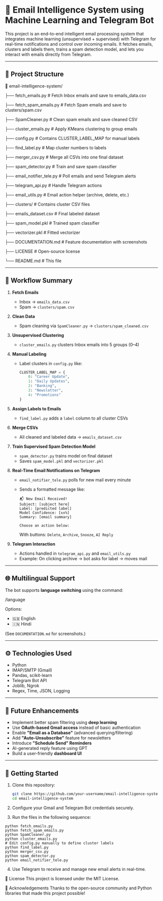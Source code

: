# 📧 Email Intelligence System using Machine Learning and Telegram Bot

This project is an end-to-end intelligent email processing system that integrates machine learning (unsupervised + supervised) with Telegram for real-time notifications and control over incoming emails. It fetches emails, clusters and labels them, trains a spam detection model, and lets you interact with emails directly from Telegram.

---

## 📂 Project Structure

📁 email-intelligence-system/

├── fetch_emails.py # Fetch Inbox emails and save to emails_data.csv

├── fetch_spam_emails.py # Fetch Spam emails and save to clusters/spam.csv

├── SpamCleaner.py # Clean spam emails and save cleaned CSV

├── cluster_emails.py # Apply KMeans clustering to group emails

├── config.py # Contains CLUSTER_LABEL_MAP for manual labels

├── find_label.py # Map cluster numbers to labels

├── merger_csv.py # Merge all CSVs into one final dataset

├── spam_detector.py # Train and save spam classifier

├── email_notifier_tele.py # Poll emails and send Telegram alerts

├── telegram_api.py # Handle Telegram actions

├── email_utils.py # Email action helper (archive, delete, etc.)

├── clusters/ # Contains cluster CSV files

├── emails_dataset.csv # Final labeled dataset

├── spam_model.pkl # Trained spam classifier

├── vectorizer.pkl # Fitted vectorizer

├── DOCUMENTATION.md # Feature documentation with screenshots

├── LICENSE # Open-source license

└── README.md # This file

---

## 🔄 Workflow Summary

1. **Fetch Emails**  
   - Inbox → `emails_data.csv`
   - Spam → `clusters/spam.csv`

2. **Clean Data**  
   - Spam cleaning via `SpamCleaner.py` → `clusters/spam_cleaned.csv`

3. **Unsupervised Clustering**  
   - `cluster_emails.py` clusters Inbox emails into 5 groups (0–4)

4. **Manual Labeling**  
   - Label clusters in `config.py` like:
     ```python
     CLUSTER_LABEL_MAP = {
         0: "Career Update",
         1: "Daily Updates",
         2: "Banking",
         3: "Newsletter",
         4: "Promotions"
     }
     ```

5. **Assign Labels to Emails**  
   - `find_label.py` adds a `label` column to all cluster CSVs

6. **Merge CSVs**  
   - All cleaned and labeled data → `emails_dataset.csv`

7. **Train Supervised Spam Detection Model**  
   - `spam_detector.py` trains model on final dataset
   - Saves `spam_model.pkl` and `vectorizer.pkl`

8. **Real-Time Email Notifications on Telegram**  
   - `email_notifier_tele.py` polls for new mail every minute
   - Sends a formatted message like:

     ```
     📬 New Email Received!
     Subject: [subject here]
     Label: [predicted label]
     Model Confidence: [xx%]
     Summary: [email summary]

     Choose an action below:
     ```

     With buttons: `Delete`, `Archive`, `Snooze`, `AI Reply`

9. **Telegram Interaction**  
   - Actions handled in `telegram_api.py` and `email_utils.py`
   - Example: On clicking archive → bot asks for label → moves mail

---

## 🌐 Multilingual Support

The bot supports **language switching** using the command:

/language


Options:
- 🇬🇧 English
- 🇮🇳 Hindi

(See `DOCUMENTATION.md` for screenshots.)

---

## ⚙️ Technologies Used

- Python
- IMAP/SMTP (Gmail)
- Pandas, scikit-learn
- Telegram Bot API
- Joblib, Ngrok
- Regex, Time, JSON, Logging

---

## 📍 Future Enhancements

- Implement better spam filtering using **deep learning**
- Use **OAuth-based Gmail access** instead of basic authentication
- Enable **"Email as a Database"** (advanced querying/filtering)
- Add **"Auto-Unsubscribe"** feature for newsletters
- Introduce **"Schedule Send" Reminders**
- AI-generated reply feature using GPT
- Build a user-friendly **dashboard UI**

---

## 🚀 Getting Started

1. Clone this repository:
   ```bash
   git clone https://github.com/your-username/email-intelligence-system.git
   cd email-intelligence-system
2. Configure your Gmail and Telegram Bot credentials securely.

3. Run the files in the following sequence:

```
python fetch_emails.py
python fetch_spam_emails.py
python SpamCleaner.py
python cluster_emails.py
# Edit config.py manually to define cluster labels
python find_label.py
python merger_csv.py
python spam_detector.py
python email_notifier_tele.py
```

4. Use Telegram to receive and manage new email alerts in real-time.

📄 License
This project is licensed under the MIT License.

🙌 Acknowledgements
Thanks to the open-source community and Python libraries that made this project possible!
